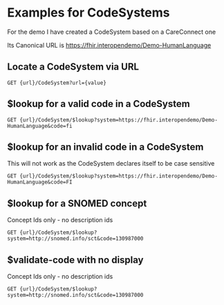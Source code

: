 # Examples for CodeSystems

For the demo I have created a CodeSystem based on a CareConnect one

Its Canonical URL is https://fhir.interopendemo/Demo-HumanLanguage

## Locate a CodeSystem via URL

```HTTP
GET {url}/CodeSystem?url={value}
```

## $lookup for a valid code in a CodeSystem
```HTTP
GET {url}/CodeSystem/$lookup?system=https://fhir.interopendemo/Demo-HumanLanguage&code=fi
```

## $lookup for an invalid code in a CodeSystem

This will not work as the CodeSystem declares itself to be case sensitive

```HTTP
GET {url}/CodeSystem/$lookup?system=https://fhir.interopendemo/Demo-HumanLanguage&code=FI
```

## $lookup for a SNOMED concept 

Concept Ids only - no description ids

```HTTP
GET {url}/CodeSystem/$lookup?system=http://snomed.info/sct&code=130987000
```

## $validate-code with no display

Concept Ids only - no description ids

```HTTP
GET {url}/CodeSystem/$lookup?system=http://snomed.info/sct&code=130987000
```
